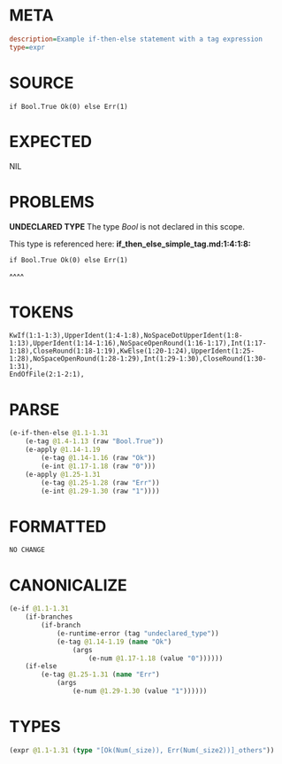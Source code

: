 # META
~~~ini
description=Example if-then-else statement with a tag expression
type=expr
~~~
# SOURCE
~~~roc
if Bool.True Ok(0) else Err(1)
~~~
# EXPECTED
NIL
# PROBLEMS
**UNDECLARED TYPE**
The type _Bool_ is not declared in this scope.

This type is referenced here:
**if_then_else_simple_tag.md:1:4:1:8:**
```roc
if Bool.True Ok(0) else Err(1)
```
   ^^^^


# TOKENS
~~~zig
KwIf(1:1-1:3),UpperIdent(1:4-1:8),NoSpaceDotUpperIdent(1:8-1:13),UpperIdent(1:14-1:16),NoSpaceOpenRound(1:16-1:17),Int(1:17-1:18),CloseRound(1:18-1:19),KwElse(1:20-1:24),UpperIdent(1:25-1:28),NoSpaceOpenRound(1:28-1:29),Int(1:29-1:30),CloseRound(1:30-1:31),
EndOfFile(2:1-2:1),
~~~
# PARSE
~~~clojure
(e-if-then-else @1.1-1.31
	(e-tag @1.4-1.13 (raw "Bool.True"))
	(e-apply @1.14-1.19
		(e-tag @1.14-1.16 (raw "Ok"))
		(e-int @1.17-1.18 (raw "0")))
	(e-apply @1.25-1.31
		(e-tag @1.25-1.28 (raw "Err"))
		(e-int @1.29-1.30 (raw "1"))))
~~~
# FORMATTED
~~~roc
NO CHANGE
~~~
# CANONICALIZE
~~~clojure
(e-if @1.1-1.31
	(if-branches
		(if-branch
			(e-runtime-error (tag "undeclared_type"))
			(e-tag @1.14-1.19 (name "Ok")
				(args
					(e-num @1.17-1.18 (value "0"))))))
	(if-else
		(e-tag @1.25-1.31 (name "Err")
			(args
				(e-num @1.29-1.30 (value "1"))))))
~~~
# TYPES
~~~clojure
(expr @1.1-1.31 (type "[Ok(Num(_size)), Err(Num(_size2))]_others"))
~~~
